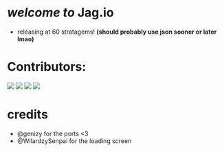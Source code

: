 # *welcome to* **Jag.io** 
 - releasing at 60 stratagems!
**(should probably use json sooner or later lmao)**
# Contributors:
<a>
  <img src="https://contrib.rocks/image?repo=waterl3mon/Jag.io" />
  <img src="https://contrib.rocks/image?repo=WilardzySenpai/WilardzySenpai" />
  <img src="https://contrib.rocks/image?repo=genizy/genizy.github.io" />
   <img src="https://contrib.rocks/image?repo=tw31122007/HTML-Games-V2" />
</a>
 
# credits
- @genizy for the ports <3 
- @WilardzySenpai for the loading screen
